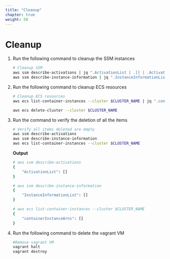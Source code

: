 ```yaml
---
title: "Cleanup"
chapter: true
weight: 50
---
```


# Cleanup

1. Run the following command to cleanup the SSM instances

    ```bash
    # Cleanup SSM
    aws ssm describe-activations | jq ".ActivationList | .[] | .ActivationId" | xargs -L 1 aws ssm delete-activation --activation-id
    aws ssm describe-instance-information | jq ".InstanceInformationList | .[] | .InstanceId" | grep "mi-" | xargs -L 1 aws ssm deregister-managed-instance --instance-id
    ```

2. Run the following command to cleanup ECS resources

    ```bash
    # Cleanup ECS resources
    aws ecs list-container-instances --cluster $CLUSTER_NAME | jq ".containerInstanceArns | .[]" | xargs -L 1 aws ecs deregister-container-instance --cluster $CLUSTER_NAME --force --container-instance

    aws ecs delete-cluster --cluster $CLUSTER_NAME
    ```

3. Run the command to verify the deletion of all the items

    ```bash
    # Verify all items deleted are empty
    aws ssm describe-activations
    aws ssm describe-instance-information
    aws ecs list-container-instances --cluster $CLUSTER_NAME
    ```

    **Output**

    ```bash
    # aws ssm describe-activations
    {
        "ActivationList": []
    }

    # aws ssm describe-instance-information
    {
        "InstanceInformationList": []
    }
    
    # aws ecs list-container-instances --cluster $CLUSTER_NAME
    {
        "containerInstanceArns": []
    }
    ```

4. Run the following command to delete the vagrant VM

    ```bash
    #Remove vagrant VM
    vagrant halt
    vagrant destroy
    ```
